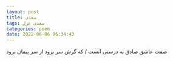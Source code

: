 ```yaml
---
layout: post
title: سعدی
tags: سعدی غزل
categories: poem
date: 2022-06-06 06:34:43
---
```


صفت عاشق صادق به درستی آنست / که گرش سر برود از سر پیمان نرود
